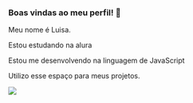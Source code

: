 ### Boas vindas ao meu perfil! 🐑

Meu nome é Luisa.

Estou estudando na alura

Estou me desenvolvendo na linguagem de JavaScript

Utilizo esse espaço para meus projetos.

![](a1.tenor.com/m/3UZjzZgzj2AAAAAC/can-we-pretend-that-airplanes-cleon.gif)
